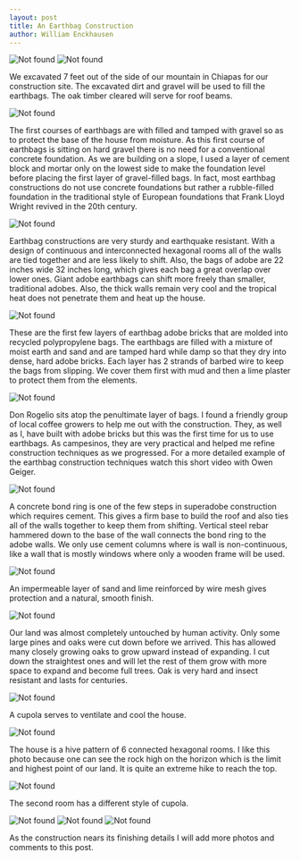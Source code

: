 ```yaml
---
layout: post
title: An Earthbag Construction
author: William Enckhausen
---
```

<img src="{{ 'assets/img/earth/arch.jpg' | relative_url }}" alt="Not found" />

<img src="{{ 'assets/img/earth/plan.jpg' | relative_url }}" alt="Not found" />

We excavated 7 feet out of the side of our mountain in Chiapas for our construction site. The excavated dirt and gravel will be used to fill the earthbags.  The oak timber cleared will serve for roof beams.

<img src="{{ 'assets/img/earth/base.jpg' | relative_url }}" alt="Not found" />

The first courses of earthbags are with filled and tamped with gravel so as to protect the base of the house from moisture.  As this first course of earthbags is sitting on hard gravel there is no need for a conventional concrete foundation.  As we are building on a slope, I  used a layer of cement block and mortar only on the lowest side to make the foundation level before placing the first layer of gravel-filled bags.  In fact, most earthbag constructions do not use concrete foundations but rather a rubble-filled foundation in the traditional style of European foundations that Frank Lloyd Wright revived in the 20th century.

<img src="{{ 'assets/img/earth/2rooms.jpg' | relative_url }}" alt="Not found" />

Earthbag constructions are very sturdy and earthquake resistant.  With a design of continuous and interconnected hexagonal rooms all of the walls are tied together and are less likely to shift.  Also, the bags of adobe are 22 inches wide 32 inches long, which gives each bag a great overlap over lower ones.  Giant adobe earthbags can shift more freely than smaller, traditional adobes.  Also, the thick walls remain very cool and the tropical heat does not penetrate them and heat up the house.  

<img src="{{ 'assets/img/earth/plaster.jpg' | relative_url }}" alt="Not found" />

These are  the first few layers of earthbag adobe bricks that are molded into recycled polypropylene bags. The earthbags are filled with a mixture of moist earth and sand and are tamped hard while damp so that they dry into dense, hard adobe bricks. Each layer has 2 strands of barbed wire to keep the bags from slipping.  We cover them first with mud and then a lime plaster to protect them from the elements.

<img src="{{ 'assets/img/earth/rogelio.jpg' | relative_url }}" alt="Not found" />

Don Rogelio sits atop the penultimate layer of bags. I found a friendly group of local coffee growers to help me out with the construction.   They, as well as I, have built with adobe bricks but this was the first time for us to use earthbags.  As campesinos, they are very practical and helped me refine construction techniques as we progressed.  For a more detailed example of the earthbag construction techniques watch this short video with Owen Geiger.

<img src="{{ 'assets/img/earth/bond.jpg' | relative_url }}" alt="Not found" />

A concrete bond ring is one of the few steps in superadobe construction which requires cement. This gives a firm base to build the roof and also ties all of the walls together to keep them from shifting. Vertical steel rebar hammered down to the base of the wall connects the bond ring to the adobe walls.  We only use cement columns where is wall is non-continuous, like a wall that is mostly windows where only a wooden frame will be used.  

<img src="{{ 'assets/img/earth/plaster2.jpg' | relative_url }}" alt="Not found" />

An impermeable layer of sand and lime reinforced by wire mesh gives protection and a natural, smooth finish.


<img src="{{ 'assets/img/earth/sunrise.jpg' | relative_url }}" alt="Not found" />

Our land was almost completely untouched by human activity. Only some large pines and oaks were cut down before we arrived. This has allowed many closely growing oaks to grow upward instead of expanding. I cut down the straightest ones and will let the rest of them grow with more space to expand and become full trees. Oak is very hard and insect resistant and lasts for centuries.

<img src="{{ 'assets/img/earth/cupola.jpg' | relative_url }}" alt="Not found" />

A cupola serves to ventilate and cool the house.

<img src="{{ 'assets/img/casa.jpg' | relative_url }}" alt="Not found" />

The house is a hive pattern of 6 connected hexagonal rooms. I like this photo because one can see the rock high on the horizon which is the limit and highest point of our land. It is quite an extreme hike to reach the top. 

<img src="{{ 'assets/img/earth/cupola2.jpg' | relative_url }}" alt="Not found" />




The second room has a different style of cupola.

<img src="{{ 'assets/img/earth/cupola3.jpg' | relative_url }}" alt="Not found" />

<img src="{{ 'assets/img/earth/cupola4.jpg' | relative_url }}" alt="Not found" />

<img src="{{ 'assets/img/earth/cupola5.jpg' | relative_url }}" alt="Not found" />

As the construction nears its finishing details I will add more photos and comments to this post.

 



